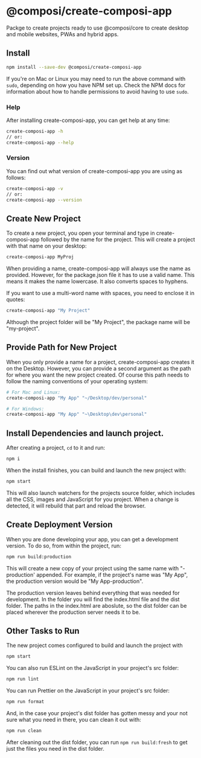 # @composi/create-composi-app

Packge to create projects ready to use @composi/core to create desktop and mobile websites, PWAs and hybrid apps.


## Install

```sh
npm install --save-dev @composi/create-composi-app
```
If you're on Mac or Linux you may need to run the above command with `sudo`, depending on how you have NPM set up. Check the NPM docs for information about how to handle permissions to avoid having to use `sudo`.

### Help

After installing create-composi-app, you can get help at any time:

```bash
create-composi-app -h
// or:
create-composi-app --help
```

### Version

You can find out what version of create-composi-app you are using as follows:

```bash
create-composi-app -v
// or:
create-composi-app --version
```

## Create New Project

To create a new project, you open your terminal and type in create-composi-app followed by the name for the project. This will create a project with that name on your desktop:

```bash
create-composi-app MyProj
```

When providing a name, create-composi-app will always use the name as provided. However, for the package.json file it has to use a valid name. This means it makes the name lowercase. It also converts spaces to hyphens. 

If you want to use a multi-word name with spaces, you need to enclose it in quotes:

```bash
create-composi-app "My Project"
```
Although the project folder will be "My Project", the package name will be "my-project".

## Provide Path for New Project

When you only provide a name for a project, create-composi-app creates it on the Desktop. However, you can provide a second argument as the path for where you want the new project created. Of course this path needs to follow the naming conventions of your operating system:

```bash
# For Mac and Linux:
create-composi-app "My App" "~/Desktop/dev/personal"

# For Windows:
create-composi-app "My App" "~\Desktop\dev\personal"
```

## Install Dependencies and launch project.

After creating a project, `cd` to it and run:

```bash
npm i
```
When the install finishes, you can build and launch the new project with:

```bash
npm start
```
This will also launch watchers for the projects source folder, which includes all the CSS, images and JavaScript for you project. When a change is detected, it will rebuild that part and reload the browser.


## Create Deployment Version

When you are done developing your app, you can get a development version. To do so, from within the project, run:

```bash
npm run build:production
```

This will create a new copy of your project using the same name with "-production' appended. For example, if the project's name was "My App", the production version would be "My App-production".

The production version leaves behind everything that was needed for development. In the folder you will find the index.html file and the dist folder. The paths in the index.html are aboslute, so the dist folder can be placed wherever the production server needs it to be.

## Other Tasks to Run

The new project comes configured to build and launch the project with

```bash
npm start
```
You can also run ESLint on the JavaScript in your project's src folder:
```bash
npm run lint
```

You can run Prettier on the JavaScript in your project's src folder:
```bash
npm run format
```
And, in the case your project's dist folder has gotten messy and your not sure what you need in there, you can clean it out with:

```bash
npm run clean
```
After cleaning out the dist folder, you can run `npm run build:fresh` to get just the files you need in the dist folder.
